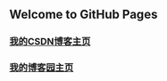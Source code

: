## Welcome to GitHub Pages
### <a href="https://blog.csdn.net/qq_38112911">我的CSDN博客主页</a>
### <a href="https://www.cnblogs.com/zxin1210">我的博客园主页</a>
